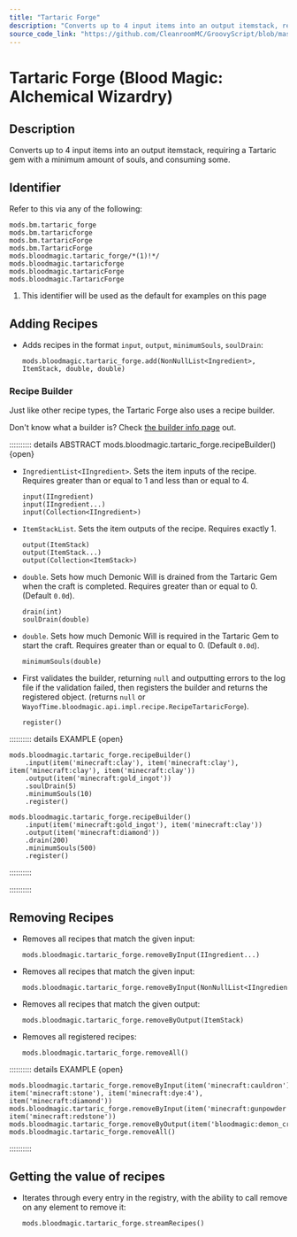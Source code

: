 ```yaml
---
title: "Tartaric Forge"
description: "Converts up to 4 input items into an output itemstack, requiring a Tartaric gem with a minimum amount of souls, and consuming some."
source_code_link: "https://github.com/CleanroomMC/GroovyScript/blob/master/src/main/java/com/cleanroommc/groovyscript/compat/mods/bloodmagic/TartaricForge.java"
---
```


# Tartaric Forge (Blood Magic: Alchemical Wizardry)

## Description

Converts up to 4 input items into an output itemstack, requiring a Tartaric gem with a minimum amount of souls, and consuming some.

## Identifier

Refer to this via any of the following:

```groovy:no-line-numbers {5}
mods.bm.tartaric_forge
mods.bm.tartaricforge
mods.bm.tartaricForge
mods.bm.TartaricForge
mods.bloodmagic.tartaric_forge/*(1)!*/
mods.bloodmagic.tartaricforge
mods.bloodmagic.tartaricForge
mods.bloodmagic.TartaricForge
```

1. This identifier will be used as the default for examples on this page

## Adding Recipes

- Adds recipes in the format `input`, `output`, `minimumSouls`, `soulDrain`:

    ```groovy:no-line-numbers
    mods.bloodmagic.tartaric_forge.add(NonNullList<Ingredient>, ItemStack, double, double)
    ```


### Recipe Builder

Just like other recipe types, the Tartaric Forge also uses a recipe builder.

Don't know what a builder is? Check [the builder info page](../../../groovy/builder.md) out.

:::::::::: details ABSTRACT mods.bloodmagic.tartaric_forge.recipeBuilder() {open}
- `IngredientList<IIngredient>`. Sets the item inputs of the recipe. Requires greater than or equal to 1 and less than or equal to 4.

    ```groovy:no-line-numbers
    input(IIngredient)
    input(IIngredient...)
    input(Collection<IIngredient>)
    ```

- `ItemStackList`. Sets the item outputs of the recipe. Requires exactly 1.

    ```groovy:no-line-numbers
    output(ItemStack)
    output(ItemStack...)
    output(Collection<ItemStack>)
    ```

- `double`. Sets how much Demonic Will is drained from the Tartaric Gem when the craft is completed. Requires greater than or equal to 0. (Default `0.0d`).

    ```groovy:no-line-numbers
    drain(int)
    soulDrain(double)
    ```

- `double`. Sets how much Demonic Will is required in the Tartaric Gem to start the craft. Requires greater than or equal to 0. (Default `0.0d`).

    ```groovy:no-line-numbers
    minimumSouls(double)
    ```

- First validates the builder, returning `null` and outputting errors to the log file if the validation failed, then registers the builder and returns the registered object. (returns `null` or `WayofTime.bloodmagic.api.impl.recipe.RecipeTartaricForge`).

    ```groovy:no-line-numbers
    register()
    ```

:::::::::: details EXAMPLE {open}
```groovy:no-line-numbers
mods.bloodmagic.tartaric_forge.recipeBuilder()
    .input(item('minecraft:clay'), item('minecraft:clay'), item('minecraft:clay'), item('minecraft:clay'))
    .output(item('minecraft:gold_ingot'))
    .soulDrain(5)
    .minimumSouls(10)
    .register()

mods.bloodmagic.tartaric_forge.recipeBuilder()
    .input(item('minecraft:gold_ingot'), item('minecraft:clay'))
    .output(item('minecraft:diamond'))
    .drain(200)
    .minimumSouls(500)
    .register()
```

::::::::::

::::::::::

## Removing Recipes

- Removes all recipes that match the given input:

    ```groovy:no-line-numbers
    mods.bloodmagic.tartaric_forge.removeByInput(IIngredient...)
    ```

- Removes all recipes that match the given input:

    ```groovy:no-line-numbers
    mods.bloodmagic.tartaric_forge.removeByInput(NonNullList<IIngredient>)
    ```

- Removes all recipes that match the given output:

    ```groovy:no-line-numbers
    mods.bloodmagic.tartaric_forge.removeByOutput(ItemStack)
    ```

- Removes all registered recipes:

    ```groovy:no-line-numbers
    mods.bloodmagic.tartaric_forge.removeAll()
    ```

:::::::::: details EXAMPLE {open}
```groovy:no-line-numbers
mods.bloodmagic.tartaric_forge.removeByInput(item('minecraft:cauldron'), item('minecraft:stone'), item('minecraft:dye:4'), item('minecraft:diamond'))
mods.bloodmagic.tartaric_forge.removeByInput(item('minecraft:gunpowder'), item('minecraft:redstone'))
mods.bloodmagic.tartaric_forge.removeByOutput(item('bloodmagic:demon_crystal'))
mods.bloodmagic.tartaric_forge.removeAll()
```

::::::::::

## Getting the value of recipes

- Iterates through every entry in the registry, with the ability to call remove on any element to remove it:

    ```groovy:no-line-numbers
    mods.bloodmagic.tartaric_forge.streamRecipes()
    ```
